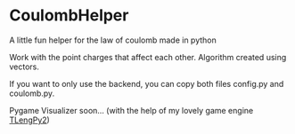 # CoulombHelper
A little fun helper for the law of coulomb made in python

Work with the point charges that affect each other.
Algorithm created using vectors.

If you want to only use the backend, you can copy both files config.py and coulomb.py.

Pygame Visualizer soon... (with the help of my lovely game engine [TLengPy2](https://github.com/TheooKing/TLengPy2))

